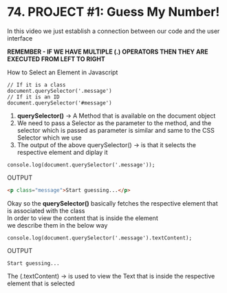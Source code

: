 # 74. PROJECT #1: Guess My Number!

In this video we just establish a connection between our code and the user interface        

**REMEMBER - IF WE HAVE MULTIPLE (.) OPERATORS THEN THEY ARE EXECUTED FROM LEFT TO RIGHT**

How to Select an Element in Javascript  	    
```JS
// If it is a class
document.querySelector('.message')
// If it is an ID
document.querySelector('#message')
```
1. **querySelector()** -> A Method that is available on the document object          
2. We need to pass a Selector as the parameter to the method, and the selector which is passed as parameter is similar and same to the CSS Selector which we use        
3. The output of the above querySelector() -> is that it selects the respective element and diplay it       
```JS   
console.log(document.querySelector('.message'));        
```
OUTPUT
```HTML
<p class="message">Start guessing...</p>        
```
Okay so the **querySelector()** basically fetches the respective element that is associated with the class           
In order to view the content that is inside the element     
we describe them in the below way       
```JS
console.log(document.querySelector('.message').textContent);
```
OUTPUT
```TXT
Start guessing...      
```
The (.textContent) -> is used to view the Text that is inside the respective element that is selected